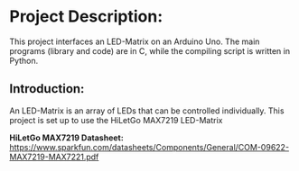 # Project Description:

This project interfaces an LED-Matrix on an Arduino Uno. The main programs (library and code) are in C, while the compiling script is written in Python. 

## Introduction:

An LED-Matrix is an array of LEDs that can be controlled individually. This project is set up to use the HiLetGo MAX7219 LED-Matrix


**HiLetGo MAX7219 Datasheet:**
https://www.sparkfun.com/datasheets/Components/General/COM-09622-MAX7219-MAX7221.pdf 
